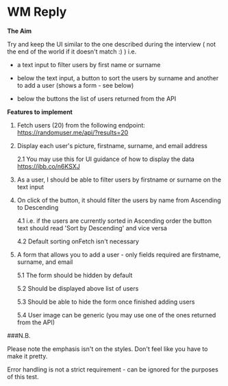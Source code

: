# WM Reply

**The Aim**

Try and keep the UI similar to the one described during the interview ( not the end of the world if it doesn't match :) ) i.e.

- a text input to filter users by first name or surname

- below the text input, a button to sort the users by surname and another to add a user (shows a form - see below)

- below the buttons the list of users returned from the API

 
**Features to implement**

 

1. Fetch users (20) from the following endpoint: https://randomuser.me/api/?results=20

 

2. Display each user's picture, firstname, surname, and email address

    2.1 You may use this for UI guidance of how to display the data https://ibb.co/n6KSXJ

 

3. As a user, I should be able to filter users by firstname or surname on the text input

 

4. On click of the button, it should filter the users by name from Ascending to Descending

    4.1 i.e. if the users are currently sorted in Ascending order the button text should read 'Sort by Descending' and vice versa

    4.2 Default sorting onFetch isn't necessary

 

5. A form that allows you to add a user - only fields required are firstname, surname, and email

    5.1 The form should be hidden by default

    5.2 Should be displayed above list of users

    5.3 Should be able to hide the form once finished adding users

    5.4 User image can be generic (you may use one of the ones returned from the API)

###N.B.

Please note the emphasis isn't on the styles. Don't feel like you have to make it pretty.

Error handling is not a strict requirement - can be ignored for the purposes of this test.